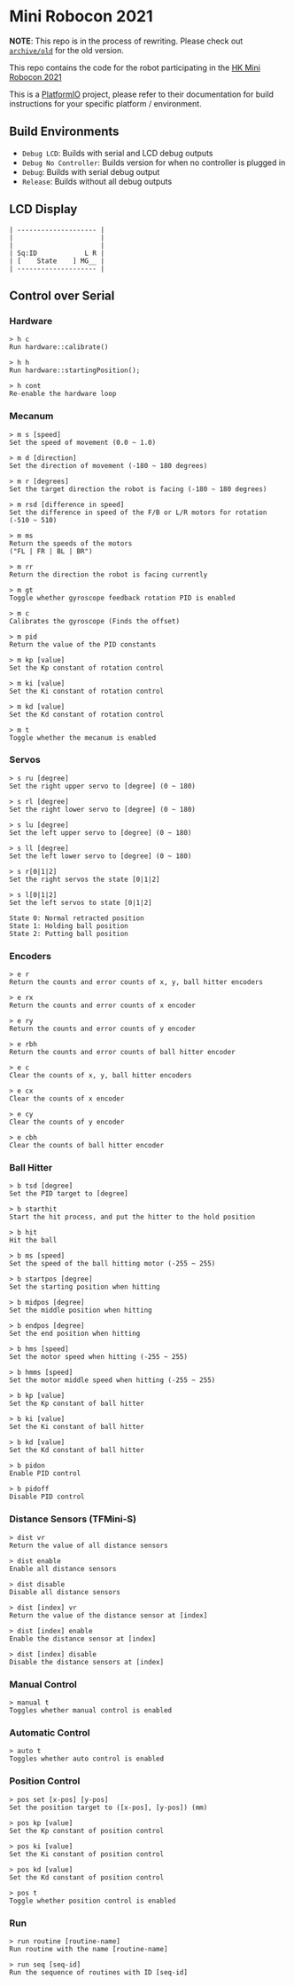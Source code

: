 # Mini Robocon 2021

**NOTE**: This repo is in the process of rewriting. Please check out
[`archive/old`](https://github.com/fms-robotics/MiniRobocon2021/tree/archive/old) for the old version.

This repo contains the code for the robot participating in the
[HK Mini Robocon 2021](https://sites.google.com/view/mini-robocon-2020/home)

This is a [PlatformIO](https://platformio.org/) project, please refer to their
documentation for build instructions for your specific platform / environment.

## Build Environments

- `Debug LCD`: Builds with serial and LCD debug outputs
- `Debug No Controller`: Builds version for when no controller is plugged in
- `Debug`: Builds with serial debug output
- `Release`: Builds without all debug outputs

## LCD Display

```
| -------------------- |
|                      |
|                      |
| Sq:ID            L R |
| [    State    ] MG__ |
| -------------------- |
```

## Control over Serial

### Hardware

```
> h c
Run hardware::calibrate()

> h h
Run hardware::startingPosition();

> h cont
Re-enable the hardware loop
```

### Mecanum

```
> m s [speed]
Set the speed of movement (0.0 ~ 1.0)

> m d [direction]
Set the direction of movement (-180 ~ 180 degrees)

> m r [degrees]
Set the target direction the robot is facing (-180 ~ 180 degrees)

> m rsd [difference in speed]
Set the difference in speed of the F/B or L/R motors for rotation (-510 ~ 510)

> m ms
Return the speeds of the motors
("FL | FR | BL | BR")

> m rr
Return the direction the robot is facing currently

> m gt
Toggle whether gyroscope feedback rotation PID is enabled

> m c
Calibrates the gyroscope (Finds the offset)

> m pid
Return the value of the PID constants

> m kp [value]
Set the Kp constant of rotation control

> m ki [value]
Set the Ki constant of rotation control

> m kd [value]
Set the Kd constant of rotation control

> m t
Toggle whether the mecanum is enabled
```

### Servos

```
> s ru [degree]
Set the right upper servo to [degree] (0 ~ 180)

> s rl [degree]
Set the right lower servo to [degree] (0 ~ 180)

> s lu [degree]
Set the left upper servo to [degree] (0 ~ 180)

> s ll [degree]
Set the left lower servo to [degree] (0 ~ 180)

> s r[0|1|2]
Set the right servos the state [0|1|2]

> s l[0|1|2]
Set the left servos to state [0|1|2]

State 0: Normal retracted position
State 1: Holding ball position
State 2: Putting ball position
```

### Encoders

```
> e r
Return the counts and error counts of x, y, ball hitter encoders

> e rx
Return the counts and error counts of x encoder

> e ry
Return the counts and error counts of y encoder

> e rbh
Return the counts and error counts of ball hitter encoder

> e c
Clear the counts of x, y, ball hitter encoders

> e cx
Clear the counts of x encoder

> e cy
Clear the counts of y encoder

> e cbh
Clear the counts of ball hitter encoder
```

### Ball Hitter

```
> b tsd [degree]
Set the PID target to [degree]

> b starthit
Start the hit process, and put the hitter to the hold position

> b hit
Hit the ball

> b ms [speed]
Set the speed of the ball hitting motor (-255 ~ 255)

> b startpos [degree]
Set the starting position when hitting

> b midpos [degree]
Set the middle position when hitting

> b endpos [degree]
Set the end position when hitting

> b hms [speed]
Set the motor speed when hitting (-255 ~ 255)

> b hmms [speed]
Set the motor middle speed when hitting (-255 ~ 255)

> b kp [value]
Set the Kp constant of ball hitter

> b ki [value]
Set the Ki constant of ball hitter

> b kd [value]
Set the Kd constant of ball hitter

> b pidon
Enable PID control

> b pidoff
Disable PID control
```

### Distance Sensors (TFMini-S)

```
> dist vr
Return the value of all distance sensors

> dist enable
Enable all distance sensors

> dist disable
Disable all distance sensors

> dist [index] vr
Return the value of the distance sensor at [index]

> dist [index] enable
Enable the distance sensor at [index]

> dist [index] disable
Disable the distance sensors at [index]
```

### Manual Control

```monospace
> manual t
Toggles whether manual control is enabled
```

### Automatic Control

```monospace
> auto t
Toggles whether auto control is enabled
```

### Position Control

```
> pos set [x-pos] [y-pos]
Set the position target to ([x-pos], [y-pos]) (mm)

> pos kp [value]
Set the Kp constant of position control

> pos ki [value]
Set the Ki constant of position control

> pos kd [value]
Set the Kd constant of position control

> pos t
Toggle whether position control is enabled
```

### Run

```
> run routine [routine-name]
Run routine with the name [routine-name]

> run seq [seq-id]
Run the sequence of routines with ID [seq-id]
```
